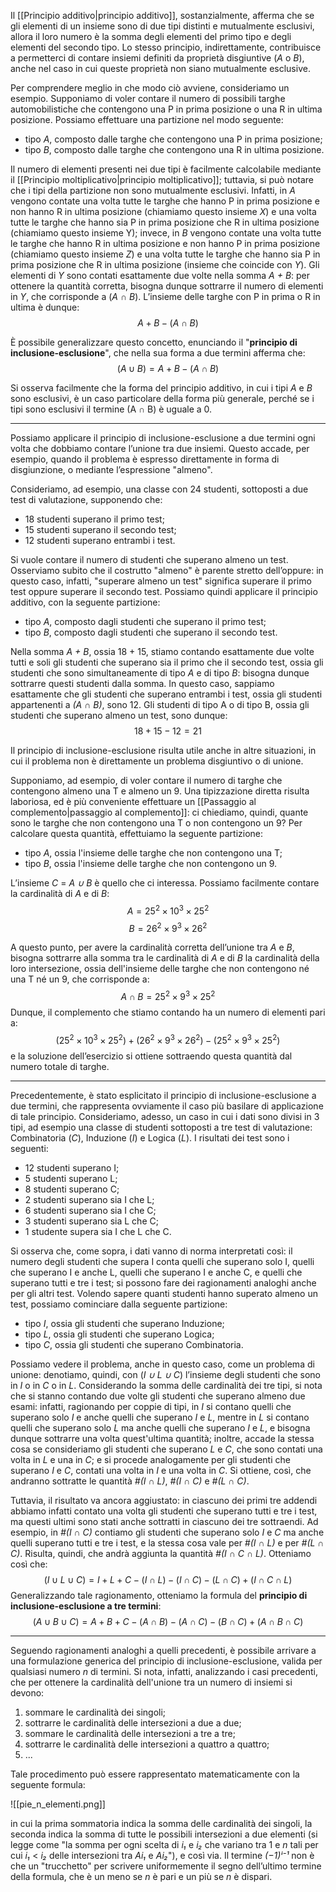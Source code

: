 Il [[Principio additivo|principio additivo]], sostanzialmente, afferma che se gli elementi di un insieme sono di due tipi distinti e mutualmente esclusivi, allora il loro numero è la somma degli elementi del primo tipo e degli elementi del secondo tipo. Lo stesso principio, indirettamente, contribuisce a permetterci di contare insiemi definiti da proprietà disgiuntive (*A* o *B*), anche nel caso in cui queste proprietà non siano mutualmente esclusive.

Per comprendere meglio in che modo ciò avviene, consideriamo un esempio. Supponiamo di voler contare il numero di possibili targhe automobilistiche che contengono una P in prima posizione o una R in ultima posizione. Possiamo effettuare una partizione nel modo seguente:
- tipo *A*, composto dalle targhe che contengono una P in prima posizione;
- tipo *B*, composto dalle targhe che contengono una R in ultima posizione.

Il numero di elementi presenti nei due tipi è facilmente calcolabile mediante il [[Principio moltiplicativo|principio moltiplicativo]]; tuttavia, si può notare che i tipi della partizione non sono mutualmente esclusivi. Infatti, in *A* vengono contate una volta tutte le targhe che hanno P in prima posizione e non hanno R in ultima posizione (chiamiamo questo insieme *X*) e una volta tutte le targhe che hanno sia P in prima posizione che R in ultima posizione (chiamiamo questo insieme Y); invece, in *B* vengono contate una volta tutte le targhe che hanno R in ultima posizione e non hanno P in prima posizione (chiamiamo questo insieme *Z*) e una volta tutte
le targhe che hanno sia P in prima posizione che R in ultima posizione (insieme che coincide con *Y*). Gli elementi di *Y* sono contati esattamente due volte nella somma *A + B*: per ottenere la quantità corretta, bisogna dunque sottrarre il numero di elementi in *Y*, che corrisponde a (*A ∩ B*). L’insieme delle targhe con P in prima o R in ultima è dunque:
$$A + B − (A ∩ B)$$

È possibile generalizzare questo concetto, enunciando il "**principio di inclusione-esclusione**", che nella sua forma a due termini afferma che:
$$(A ∪ B) = A + B − (A ∩ B)$$

Si osserva facilmente che la forma del principio additivo, in cui i tipi *A* e *B* sono esclusivi, è un caso particolare della forma più generale, perché se i tipi sono esclusivi il termine (A ∩ B) è uguale a 0.
___
Possiamo applicare il principio di inclusione-esclusione a due termini ogni volta che dobbiamo contare l’unione tra due insiemi. Questo accade, per esempio, quando il problema è espresso direttamente in forma di disgiunzione, o mediante l’espressione "almeno".

Consideriamo, ad esempio, una classe con 24 studenti, sottoposti a due test di valutazione, supponendo che:
- 18 studenti superano il primo test;
- 15 studenti superano il secondo test;
- 12 studenti superano entrambi i test.

Si vuole contare il numero di studenti che superano almeno un test. Osserviamo subito che il costrutto "almeno" è parente stretto dell’oppure: in questo caso, infatti, "superare almeno un test" significa superare il primo test oppure superare il secondo test. Possiamo quindi applicare il principio additivo, con la seguente partizione:
- tipo *A*, composto dagli studenti che superano il primo test;
- tipo *B*, composto dagli studenti che superano il secondo test.

Nella somma *A + B*, ossia 18 + 15, stiamo contando esattamente due volte tutti e soli gli studenti che superano sia il primo che il secondo test, ossia gli studenti che sono simultaneamente di tipo *A* e di tipo *B*: bisogna dunque sottrarre questi studenti dalla somma. In questo caso, sappiamo esattamente che gli studenti che superano entrambi i test, ossia gli studenti appartenenti a *(A ∩ B)*, sono 12. Gli studenti di tipo A o di tipo B, ossia gli studenti che superano almeno un test, sono dunque:
$$18 + 15 − 12 = 21$$

Il principio di inclusione-esclusione risulta utile anche in altre situazioni, in cui il problema non è direttamente un problema disgiuntivo o di unione.

Supponiamo, ad esempio, di voler contare il numero di targhe che contengono almeno una T e almeno un 9. Una tipizzazione diretta risulta laboriosa, ed è più conveniente effettuare un [[Passaggio al complemento|passaggio al complemento]]: ci chiediamo, quindi, quante sono le targhe che non contengono una T o non contengono un 9? Per calcolare questa quantità, effettuiamo la seguente partizione:
- tipo *A*, ossia l'insieme delle targhe che non contengono una T;
- tipo *B*, ossia l'insieme delle targhe che non contengono un 9.

L’insieme *C* = *A ∪ B* è quello che ci interessa. Possiamo facilmente contare la cardinalità di *A* e di *B*:
$$A = 25^2 × 10^3 × 25^2$$
$$B= 26^2 × 9^3 × 26^2$$

A questo punto, per avere la cardinalità corretta dell’unione tra *A* e *B*, bisogna sottrarre alla somma tra le cardinalità di *A* e di *B* la cardinalità della loro intersezione, ossia dell'insieme delle targhe che non contengono né una T né un 9, che corrisponde a:
$$A ∩ B = 25^2 × 9^3 × 25^2$$
Dunque, il complemento che stiamo contando ha un numero di elementi pari a:
$$(25^2 × 10^3 × 25^2) + (26^2 × 9^3 × 26^2) − (25^2 × 9^3 × 25^2)$$
e la soluzione dell’esercizio si ottiene sottraendo questa quantità dal numero totale di targhe.
___
Precedentemente, è stato esplicitato il principio di inclusione-esclusione a due termini, che rappresenta ovviamente il caso più basilare di applicazione di tale principio. Consideriamo, adesso, un caso in cui i dati sono divisi in 3 tipi, ad esempio una classe di studenti sottoposti a tre test di valutazione: Combinatoria (*C*), Induzione (*I*) e Logica (*L*). I risultati dei test sono i seguenti:
- 12 studenti superano I;
- 5 studenti superano L;
- 8 studenti superano C;
- 2 studenti superano sia I che L;
- 6 studenti superano sia I che C;
- 3 studenti superano sia L che C;
- 1 studente supera sia I che L che C.

Si osserva che, come sopra, i dati vanno di norma interpretati così: il numero degli studenti che supera I conta quelli che superano solo I, quelli che superano I e anche L, quelli che superano I e anche C, e quelli che superano tutti e tre i test; si possono fare dei ragionamenti analoghi anche per gli altri test. Volendo sapere quanti studenti hanno superato almeno un test, possiamo cominciare dalla seguente partizione:
- tipo *I*, ossia gli studenti che superano Induzione;
- tipo *L*, ossia gli studenti che superano Logica;
- tipo *C*, ossia gli studenti che superano Combinatoria.

Possiamo vedere il problema, anche in questo caso, come un problema di unione: denotiamo, quindi, con (*I ∪ L ∪ C*) l’insieme degli studenti che sono in *I* o in *C* o in *L*. Considerando la somma delle cardinalità dei tre tipi, si nota che si stanno contando due volte gli studenti che superano almeno due esami: infatti, ragionando per coppie di tipi, in *I* si contano quelli che superano solo *I* e anche quelli che superano *I* e *L*, mentre in *L* si contano quelli che superano
solo *L* ma anche quelli che superano *I* e *L*, e bisogna dunque sottrarre una volta quest'ultima quantità; inoltre, accade la stessa cosa se consideriamo gli studenti che superano *L* e *C*, che sono contati una volta in *L* e una in *C*; e si procede analogamente per gli studenti che superano *I* e *C*, contati una volta in *I* e una volta in *C*. Si ottiene, così, che andranno sottratte le quantità *#(I ∩ L)*, *#(I ∩ C)* e *#(L ∩ C)*.

Tuttavia, il risultato va ancora aggiustato: in ciascuno dei primi tre addendi abbiamo infatti contato una volta gli studenti che superano tutti e tre i test, ma questi ultimi sono stati anche sottratti in ciascuno dei tre sottraendi. Ad esempio, in *#(I ∩ C)* contiamo gli studenti che superano solo *I* e *C* ma anche quelli superano tutti e tre i test, e la stessa cosa vale per *#(I ∩ L)* e per *#(L ∩ C)*. Risulta, quindi, che andrà aggiunta la quantità *#(I ∩ C ∩ L)*. Otteniamo così che:
$$(I ∪ L ∪ C) = I + L + C − (I ∩ L) − (I ∩ C) − (L ∩ C) + (I ∩ C ∩ L)$$
Generalizzando tale ragionamento, otteniamo la formula del **principio di inclusione-esclusione a tre termini**:
$$(A ∪ B ∪ C) = A + B + C − (A ∩ B) − (A ∩ C) − (B ∩ C) + (A ∩ B ∩ C)$$
___
Seguendo ragionamenti analoghi a quelli precedenti, è possibile arrivare a una formulazione generica del principio di inclusione-esclusione, valida per qualsiasi numero *n* di termini. Si nota, infatti, analizzando i casi precedenti, che per ottenere la cardinalità dell'unione tra un numero di insiemi si devono:
1. sommare le cardinalità dei singoli;
2. sottrarre le cardinalità delle intersezioni a due a due;
3. sommare le cardinalità delle intersezioni a tre a tre;
4. sottrarre le cardinalità delle intersezioni a quattro a quattro;
5. ...

Tale procedimento può essere rappresentato matematicamente con la seguente formula:

![[pie_n_elementi.png]]

in cui la prima sommatoria indica la somma delle cardinalità dei singoli, la seconda indica la somma di tutte le possibili intersezioni a due elementi (si legge come "la somma per ogni scelta di *i₁* e *i₂* che variano tra 1 e *n* tali per cui *i₁* < *i₂* delle intersezioni tra *Ai₁* e *Ai₂*"), e così via. Il termine *(−1)ⁱ⁻¹* non è che un
"trucchetto" per scrivere uniformemente il segno dell’ultimo termine della formula, che è un meno se *n* è pari e un più se *n* è dispari.